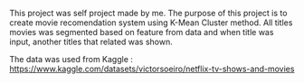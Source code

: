This project was self project made by me. The purpose of this project is to create movie recomendation system using K-Mean Cluster method. All titles movies was segmented based on feature from data and when title was input, another titles that related was shown.

The data was used from Kaggle : https://www.kaggle.com/datasets/victorsoeiro/netflix-tv-shows-and-movies 
